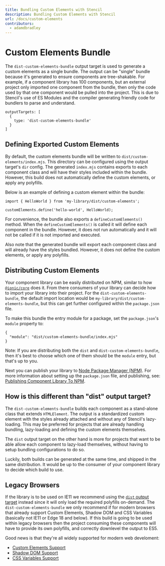 ```yaml
---
title: Bundling Custom Elements with Stencil
description: Bundling Custom Elements with Stencil
url: /docs/custom-elements
contributors:
  - adamdbradley
---
```


# Custom Elements Bundle

The `dist-custom-elements-bundle` output target is used to generate a custom elements as a single bundle. The output can be "single" bundle because it's generated to ensure components are tree-shakable. For example, if a component library has 100 components, but an external project only imported one component from the bundle, then only the code used by that one component would be pulled into the project. This is due to Stencil's use of ES Modules and the compiler generating friendly code for bundlers to parse and understand.

```tsx
outputTargets: [
  {
    type: 'dist-custom-elements-bundle'
  }
]
```

## Defining Exported Custom Elements

By default, the custom elements bundle will be written to `dist/custom-elements/index.mjs`. This directory can be configured using the output target's `dir` config. The generated `index.mjs` contains exports to each component class and will have their styles included within the bundle. However, this build does not automatically define the custom elements, or apply any polyfills.

Below is an example of defining a custom element within the bundle:

```tsx
import { HelloWorld } from 'my-library/dist/custom-elements';

customElements.define('hello-world', HelloWorld);
```

For convenience, the bundle also exports a `defineCustomElements()` method. When the `defineCustomElements()` is called it will define each component in the bundle. However, it does not run automatically and it will not be called if it is not imported and executed.

Also note that the generated bundle will export each component class and will already have the styles bundled. However, it does not define the custom elements, or apply any polyfills.


## Distributing Custom Elements

Your component library can be easily distributed on NPM, similar to how [`@ionic/core`](https://www.npmjs.com/package/@ionic/core) does it. From there consumers of your library can decide how to import your library into their project. For the `dist-custom-elements-bundle`, the default import location would be `my-library/dist/custom-elements-bundle`, but this can get further configured within the `package.json` file.

To make this bundle the entry module for a package, set the `package.json`'s `module` property to:

```tsx
{
  "module": "dist/custom-elements-bundle/index.mjs"
}
```

Note: If you are distributing both the `dist` and `dist-custom-elements-bundle`, then it's best to choose which one of them should be the `module` entry, but that's up to you.

Next you can publish your library to [Node Package Manager (NPM)](https://www.npmjs.com/). For more information about setting up the `package.json` file, and publishing, see: [Publishing Component Library To NPM](/docs/publishing).

## How is this different than "dist" output target?

The `dist-custom-elements-bundle` builds each component as a stand-alone class that extends `HTMLElement`. The output is a standardized custom element with the styles already attached and without any of Stencil's lazy-loading. This may be preferred for projects that are already handling bundling, lazy-loading and defining the custom elements themselves.

The `dist` output target on the other hand is more for projects that want to be able allow each component to lazy-load themselves, without having to setup bundling configurations to do so.

Luckily, both builds can be generated at the same time, and shipped in the same distribution. It would be up to the consumer of your component library to decide which build to use.


## Legacy Browsers

If the library is to be used on IE11 we recommend using the [`dist` output target](/output-targets/dist) instead since it will only load the required polyfills on-demand. The `dist-custom-elements-bundle` we only recommend if for modern browsers that already support Custom Elements, Shadow DOM and CSS Variables (basically not IE11 or Edge 18 and below). If this build is going to be used within legacy browsers then the project consuming these components will have to provide its own polyfills, and correctly downlevel the output to ES5.

Good news is that they're all widely supported for modern web develoment:

- [Custom Elements Support](https://caniuse.com/#feat=custom-elementsv1)
- [Shadow DOM Support](https://caniuse.com/#feat=shadowdomv1)
- [CSS Variables Support](https://caniuse.com/#feat=css-variables)
